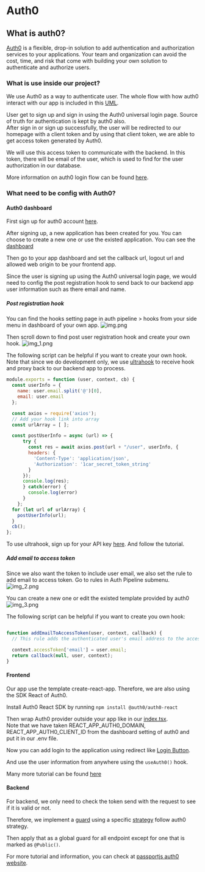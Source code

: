 # Auth0 

<h2>What is auth0?</h2>

[Auth0](https://auth0.com/) is a flexible, drop-in solution to add authentication and authorization services to your applications. Your team and organization can avoid the cost, time, and risk that come with building your own solution to authenticate and authorize users.

<h3>What is use inside our project?</h3>

We use Auth0 as a way to authenticate user. The whole flow with how auth0 interact with our app is included in this [UML](https://miro.com/app/board/uXjVPaY61y8=/?share_link_id=337590047938).

User get to sign up and sign in using the Auth0 universal login page. Source of truth for authentication is kept by auth0 also.\
After sign in or sign up successfully, the user will be redirected to our homepage with a client token and by using that client token, we are able to get access token generated by Auth0.

We will use this access token to communicate with the backend. In this token, there will be email of the user, which is used to find for the user authorization in our database.

More information on auth0 login flow can be found [here](https://auth0.com/docs/customize/actions/flows-and-triggers/login-flow).


<h3>What need to be config with Auth0?</h3>

<h4>Auth0 dashboard</h4>

First sign up for auth0 account [here](https://auth0.com/signup?place=header&type=button&text=sign%20up).

After signing up, a new application has been created for you. You can choose to create a new one or use the existed application.
You can see the [dashboard](https://manage.auth0.com/?_ga=2.158412147.87667419.1662948924-597817230.1660732035&_gl=1*jid53q*rollup_ga*NTk3ODE3MjMwLjE2NjA3MzIwMzU.*rollup_ga_F1G3E656YZ*MTY2Mjk3MjgzMS4zNy4xLjE2NjI5NzQ0ODUuNi4wLjA.#/applications) 

Then go to your app dashboard and set the callback url, logout url and allowed web origin to be your frontend app.

Since the user is signing up using the Auth0 universal login page, we would need to config the post registration hook
to send back to our backend app user information such as there email and name.

<h5>Post registration hook</h5>

You can find the hooks setting page in auth pipeline > hooks from your side menu in dashboard of your own app.
![img.png](img.png)

Then scroll down to find post user registration hook and create your own hook.
![img_1.png](img_1.png)

The following script can be helpful if you want to create your own hook.
Note that since we do development only, we use [ultrahook](https://www.ultrahook.com/) to receive hook and proxy back to our backend app to process.

```js
module.exports = function (user, context, cb) {
  const userInfo = {
    name: user.email.split('@')[0],
    email: user.email
  };

  const axios = require('axios');
  // Add your hook link into array
  const urlArray = [ ];

  const postUserInfo = async (url) => {
      try {
        const res = await axios.post(url + "/user", userInfo, {
        headers: {
          'Content-Type': 'application/json',
          'Authorization': '1car_secret_token_string'
        }
      });
      console.log(res);
      } catch(error) {
        console.log(error)
      }
    };
  for (let url of urlArray) {
    postUserInfo(url);
  }
  cb();
};

```

To use ultrahook, sign up for your API key [here](https://www.ultrahook.com/register). And follow the tutorial.

<h5>Add email to access token</h5>

Since we also want the token to include user email, we also set the rule to add email to access token.
Go to rules in Auth Pipeline submenu.
![img_2.png](img_2.png)

You can create a new one or edit the existed template provided by auth0 
![img_3.png](img_3.png)

The following script can be helpful if you want to create you own hook:

```js

function addEmailToAccessToken(user, context, callback) {
  // This rule adds the authenticated user's email address to the access token.

  context.accessToken['email'] = user.email;
  return callback(null, user, context);
}

```

<h4>Frontend</h4>
Our app use the template create-react-app. Therefore, we are also using the SDK React of Auth0.

Install Auth0 React SDK by running ```npm install @auth0/auth0-react```

Then wrap Auth0 provider outside your app like in our [index.tsx](../../src/index.tsx).\
Note that we have taken REACT_APP_AUTH0_DOMAIN, REACT_APP_AUTH0_CLIENT_ID from the dashboard setting of auth0 and put it in our .env file.

Now you can add login to the application using redirect like [Login Button](../../src/components/auth/AuthButtons.tsx).

And use the user information from anywhere using the ```useAuth0()``` hook.

Many more tutorial can be found [here](https://auth0.com/docs/quickstart/spa/react/01-login)

<h4>Backend</h4>

For backend, we only need to check the token send with the request to see if it is valid or not.

Therefore, we implement a [guard](https://github.com/tech-university-vietnam/1Car-BE/blob/main/src/api/auth/guards/jwt-auth-guard.ts) using a specific [strategy](https://github.com/tech-university-vietnam/1Car-BE/blob/main/src/api/auth/strategy/jwt.strategy.ts) follow auth0 strategy.

Then apply that as a global guard for all endpoint except for one that is marked as ```@Public()```.

For more tutorial and information, you can check at [passportjs auth0 website](https://www.passportjs.org/packages/passport-auth0/).
